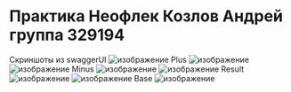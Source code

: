 # Практика Неофлек Козлов Андрей группа 329194
Скриншоты из swaggerUI
![изображение](https://github.com/Shack-NiRat/practice/assets/105458206/657f5b11-7a01-4736-9da3-42454f3fe99c)
Plus
![изображение](https://github.com/Shack-NiRat/practice/assets/105458206/985cca75-9e84-4b1b-a53c-d6fda23d6b5f)
![изображение](https://github.com/Shack-NiRat/practice/assets/105458206/228fcf9c-698d-47da-98c3-7edcc944cab6)
Minus
![изображение](https://github.com/Shack-NiRat/practice/assets/105458206/8f84091e-c0fc-425c-b6df-1cec14be93a6)
![изображение](https://github.com/Shack-NiRat/practice/assets/105458206/f763ce28-c14f-49aa-a1b8-e70636862da4)
Result
![изображение](https://github.com/Shack-NiRat/practice/assets/105458206/d6ac5ffe-ece8-4ff5-b437-a8d8cee4b0bb)
![изображение](https://github.com/Shack-NiRat/practice/assets/105458206/3bf93784-a834-407c-a8e6-3392dac4236f)
Base
![изображение](https://github.com/Shack-NiRat/practice/assets/105458206/b57a08c3-267e-45c7-9a93-44b83ba79e46)
